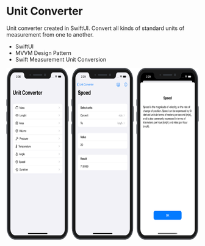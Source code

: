 # Unit Converter
Unit converter created in SwiftUI. Convert all kinds of standard units of measurement from one to another.
* SwiftUI
* MVVM Design Pattern
* Swift Measurement Unit Conversion

<img src="https://github.com/robertpinl/UnitConverter/blob/main/ReadmeAssets/UnitConverterScreenshot.png" width="" height="450"/>
